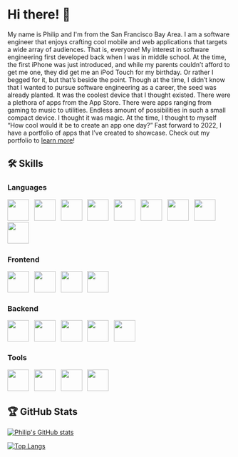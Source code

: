 # Hi there! 👋

My name is Philip and I'm from the San Francisco Bay Area. I am a software engineer that enjoys crafting cool mobile and web applications that targets a wide array of audiences. That is, everyone! My interest in software engineering first developed back when I was in middle school. At the time, the first iPhone was just introduced, and while my parents couldn’t afford to get me one, they did get me an iPod Touch for my birthday. Or rather I begged for it, but that’s beside the point. Though at the time, I didn’t know that I wanted to pursue software engineering as a career, the seed was already planted. It was the coolest device that I thought existed. There were a plethora of apps from the App Store. There were apps ranging from gaming to music to utilities. Endless amount of possibilities in such a small compact device. I thought it was magic. At the time, I thought to myself “How cool would it be to create an app one day?” Fast forward to 2022, I have a portfolio of apps that I’ve created to showcase. Check out my portfolio to [learn more](https://www.philipyu.dev/)!

          
## 🛠 Skills
### Languages
<img src="https://cdn.jsdelivr.net/gh/devicons/devicon/icons/swift/swift-original.svg" width="48" />&nbsp;&nbsp;
<img src="https://cdn.jsdelivr.net/gh/devicons/devicon/icons/java/java-original.svg" width="48" />&nbsp;&nbsp;
<img src="https://cdn.jsdelivr.net/gh/devicons/devicon/icons/dart/dart-original.svg" width="48" />&nbsp;&nbsp;
<img src="https://cdn.jsdelivr.net/gh/devicons/devicon/icons/html5/html5-original.svg" width="48" />&nbsp;&nbsp;
<img src="https://cdn.jsdelivr.net/gh/devicons/devicon/icons/css3/css3-original.svg" width="48" />&nbsp;&nbsp;
<img src="https://cdn.jsdelivr.net/gh/devicons/devicon/icons/javascript/javascript-original.svg" width="48" />&nbsp;&nbsp;
<img src="https://cdn.jsdelivr.net/gh/devicons/devicon/icons/typescript/typescript-original.svg" width="48" />&nbsp;&nbsp;
<img src="https://cdn.jsdelivr.net/gh/devicons/devicon/icons/python/python-original.svg" width="48" />&nbsp;&nbsp;
<img src="https://cdn.jsdelivr.net/gh/devicons/devicon/icons/graphql/graphql-plain.svg" width="48" />&nbsp;&nbsp;

### Frontend
<img src="https://cdn.jsdelivr.net/gh/devicons/devicon/icons/react/react-original.svg" width="48" />&nbsp;&nbsp;
<img src="https://cdn.jsdelivr.net/gh/devicons/devicon/icons/electron/electron-original.svg" width="48" />&nbsp;&nbsp;
<img src="https://cdn.jsdelivr.net/gh/devicons/devicon/icons/nextjs/nextjs-original.svg" width="48" />&nbsp;&nbsp;
<img src="https://cdn.jsdelivr.net/gh/devicons/devicon/icons/flutter/flutter-original.svg" width="48" />&nbsp;&nbsp;

### Backend
<img src="https://cdn.jsdelivr.net/gh/devicons/devicon/icons/nodejs/nodejs-original.svg" width="48" />&nbsp;&nbsp;
<img src="https://cdn.jsdelivr.net/gh/devicons/devicon/icons/mongodb/mongodb-original.svg" width="48" />&nbsp;&nbsp;
<img src="https://cdn.jsdelivr.net/gh/devicons/devicon/icons/express/express-original.svg" width="48" />&nbsp;&nbsp;
<img src="https://cdn.jsdelivr.net/gh/devicons/devicon/icons/firebase/firebase-plain.svg" width="48" />&nbsp;&nbsp;
<img src="https://avatars.githubusercontent.com/u/1294580?s=200&v=4" width="48" />&nbsp;&nbsp;
<!-- <img src="https://cdn.jsdelivr.net/gh/devicons/devicon/icons/heroku/heroku-plain.svg" width="48" />&nbsp;&nbsp; -->

### Tools
<!-- <img src="https://cdn.jsdelivr.net/gh/devicons/devicon/icons/git/git-original.svg" width="48" />&nbsp;&nbsp; -->
<!-- <img src="https://cdn.jsdelivr.net/gh/devicons/devicon/icons/eslint/eslint-original.svg" width="48" />&nbsp;&nbsp;
<img src="https://cdn.jsdelivr.net/gh/devicons/devicon/icons/jest/jest-plain.svg"  width="48" />&nbsp;&nbsp; -->
<!-- <img src="https://cdn.jsdelivr.net/gh/devicons/devicon/icons/atom/atom-original.svg" width="48" />&nbsp;&nbsp; -->
<img src="https://cdn.jsdelivr.net/gh/devicons/devicon/icons/github/github-original.svg" width="48" />&nbsp;&nbsp;
<img src="https://cdn.jsdelivr.net/gh/devicons/devicon/icons/vscode/vscode-original.svg" width="48" />&nbsp;&nbsp;
<img src="https://cdn.jsdelivr.net/gh/devicons/devicon/icons/figma/figma-original.svg" width="48" />&nbsp;&nbsp;
<img src="https://cdn.jsdelivr.net/gh/devicons/devicon/icons/canva/canva-original.svg" width="48" />&nbsp;&nbsp;
          
## 🏆 GitHub Stats

[![Philip's GitHub stats](https://github-readme-stats.vercel.app/api?username=py415&theme=codeSTACKr&count_private=true&show_icons=true)](https://github.com/py415/github-readme-stats)

[![Top Langs](https://github-readme-stats.vercel.app/api/top-langs/?username=py415&theme=codeSTACKr&layout=compact)](https://github.com/py415/github-readme-stats)